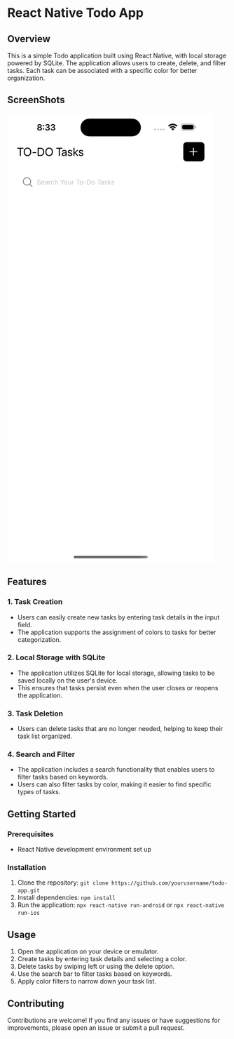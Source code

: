 # React Native Todo App

## Overview

This is a simple Todo application built using React Native, with local storage powered by SQLite. The application allows users to create, delete, and filter tasks. Each task can be associated with a specific color for better organization.

## ScreenShots

![Todo App Screenshot](screenshots/Screenshot1.png)



## Features

### 1. Task Creation

- Users can easily create new tasks by entering task details in the input field.
- The application supports the assignment of colors to tasks for better categorization.

### 2. Local Storage with SQLite

- The application utilizes SQLite for local storage, allowing tasks to be saved locally on the user's device.
- This ensures that tasks persist even when the user closes or reopens the application.

### 3. Task Deletion

- Users can delete tasks that are no longer needed, helping to keep their task list organized.

### 4. Search and Filter

- The application includes a search functionality that enables users to filter tasks based on keywords.
- Users can also filter tasks by color, making it easier to find specific types of tasks.

## Getting Started

### Prerequisites

- React Native development environment set up

### Installation

1. Clone the repository: `git clone https://github.com/yourusername/todo-app.git`
3. Install dependencies: `npm install`
4. Run the application: `npx react-native run-android` or `npx react-native run-ios`

## Usage

1. Open the application on your device or emulator.
2. Create tasks by entering task details and selecting a color.
3. Delete tasks by swiping left or using the delete option.
4. Use the search bar to filter tasks based on keywords.
5. Apply color filters to narrow down your task list.

## Contributing

Contributions are welcome! If you find any issues or have suggestions for improvements, please open an issue or submit a pull request.
